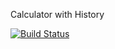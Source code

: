 Calculator with History

[![Build Status](https://app.travis-ci.com/jcabral99/calc2.svg?branch=main)](https://app.travis-ci.com/jcabral99/calc2)